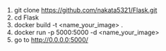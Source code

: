 1.	git clone https://github.com/nakata5321/Flask.git
2.	cd Flask
3.	docker build -t <name_your_image> .
4.	docker run -p 5000:5000 -d <name_your_image>
5.	go to http://0.0.0.0:5000/
